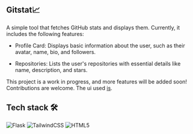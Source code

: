 ## Gitstat📈
A simple tool that fetches GitHub stats and displays them. Currently, it includes the following features:

- Profile Card: Displays basic information about the user, such as their avatar, name, bio, and followers.

- Repositories: Lists the user's repositories with essential details like name, description, and stars.

This project is a work in progress, and more features will be added soon! Contributions are welcome. The ui used [is](https://neo-brutalism-ui-library.vercel.app/).

## Tech stack 🛠️
![Flask](https://img.shields.io/badge/flask-%23000.svg?style=for-the-badge&logo=flask&logoColor=white) 	![TailwindCSS](https://img.shields.io/badge/tailwindcss-%2338B2AC.svg?style=for-the-badge&logo=tailwind-css&logoColor=white) ![HTML5](https://img.shields.io/badge/html5-%23E34F26.svg?style=for-the-badge&logo=html5&logoColor=white)


